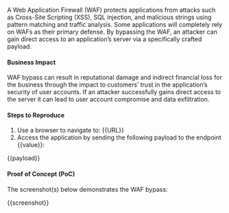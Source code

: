 A Web Application Firewall (WAF) protects applications from attacks such as Cross-Site Scripting (XSS), SQL injection, and malicious strings using pattern matching and traffic analysis. Some applications will completely rely on WAFs as their primary defense. By bypassing the WAF, an attacker can gain direct access to an application’s server via a specifically crafted payload.

#### Business Impact

WAF bypass can result in reputational damage and indirect financial loss for the business through the impact to customers’ trust in the application’s security of user accounts. If an attacker successfully gains direct access to the server it can lead to user account compromise and data exfiltration.

#### Steps to Reproduce

1. Use a browser to navigate to: {{URL}}
1. Access the application by sending the following payload to the endpoint {{value}}:

{{payload}}

#### Proof of Concept (PoC)

The screenshot(s) below demonstrates the WAF bypass:

{{screenshot}}
